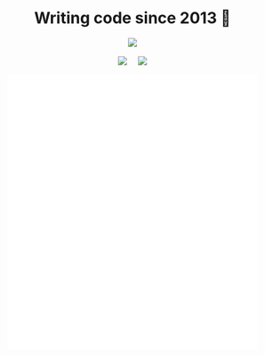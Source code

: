 <h1 align="center">
  Writing code since 2013 👋
</h1>

<p align="center">
  <a href="https://www.linkedin.com/in/jeremy-walton/">
    <img src="https://img.shields.io/badge/linkedin-%230077B5.svg?logo=linkedin&logoColor=white&style=for-the-badge" />
  </a>
</p>

<p align="center">
  &nbsp;
  &nbsp;
  <img
    height="120"
    src="https://github-readme-stats-one-bice.vercel.app/api?username=jeremy-walton&show_icons=true&count_private=true&theme=tokyonight&hide=contribs&role=OWNER,ORGANIZATION_MEMBER,COLLABORATOR"
  />
  &nbsp;
  &nbsp;
  <img
    height="120"
    src="https://github-readme-stats.vercel.app/api/top-langs/?username=jeremy-walton&theme=tokyonight&layout=compact&hide=coffeescript,html&role=OWNER,ORGANIZATION_MEMBER,COLLABORATOR"
  />
  &nbsp;
  &nbsp;
</p>

<p align="center">
  <img src="/github-metrics.svg" alt="Metrics" width="450" />
</p>
